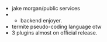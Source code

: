 - jake morgan/public services
- - backend enjoyer.
- termite pseudo-coding language otw
- 3 plugins almost on official release.
